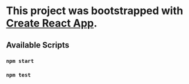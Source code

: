 # This project was bootstrapped with [Create React App](https://github.com/facebook/create-react-app).

## Available Scripts

### `npm start`

### `npm test`

